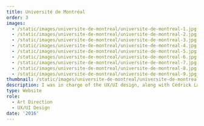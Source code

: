 ```yaml
---
title: Université de Montréal
order: 3
images:
  - /static/images/universite-de-montreal/universite-de-montreal-1.jpg
  - /static/images/universite-de-montreal/universite-de-montreal-2.jpg
  - /static/images/universite-de-montreal/universite-de-montreal-3.jpg
  - /static/images/universite-de-montreal/universite-de-montreal-4.jpg
  - /static/images/universite-de-montreal/universite-de-montreal-5.jpg
  - /static/images/universite-de-montreal/universite-de-montreal-6.jpg
  - /static/images/universite-de-montreal/universite-de-montreal-7.jpg
  - /static/images/universite-de-montreal/universite-de-montreal-8.jpg
  - /static/images/universite-de-montreal/universite-de-montreal-9.jpg
thumbnail: /static/images/universite-de-montreal/universite-de-montreal-intro.png
description: I was in charge of the UX/UI design, along with Cédrick Lachot, of a conference website for the university of Montreal.
type: Website
role:
  - Art Direction
  - UX/UI Design
date: '2016'
---
```

